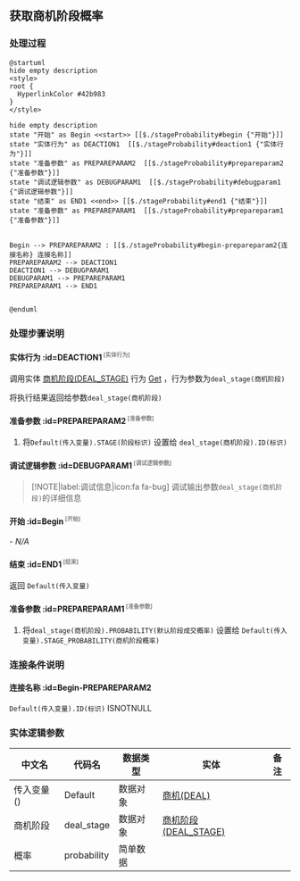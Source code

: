 ## 获取商机阶段概率 <!-- {docsify-ignore-all} -->

   

### 处理过程

```plantuml
@startuml
hide empty description
<style>
root {
  HyperlinkColor #42b983
}
</style>

hide empty description
state "开始" as Begin <<start>> [[$./stageProbability#begin {"开始"}]]
state "实体行为" as DEACTION1  [[$./stageProbability#deaction1 {"实体行为"}]]
state "准备参数" as PREPAREPARAM2  [[$./stageProbability#prepareparam2 {"准备参数"}]]
state "调试逻辑参数" as DEBUGPARAM1  [[$./stageProbability#debugparam1 {"调试逻辑参数"}]]
state "结束" as END1 <<end>> [[$./stageProbability#end1 {"结束"}]]
state "准备参数" as PREPAREPARAM1  [[$./stageProbability#prepareparam1 {"准备参数"}]]


Begin --> PREPAREPARAM2 : [[$./stageProbability#begin-prepareparam2{连接名称} 连接名称]]
PREPAREPARAM2 --> DEACTION1
DEACTION1 --> DEBUGPARAM1
DEBUGPARAM1 --> PREPAREPARAM1
PREPAREPARAM1 --> END1


@enduml
```


### 处理步骤说明

#### 实体行为 :id=DEACTION1<sup class="footnote-symbol"> <font color=gray size=1>[实体行为]</font></sup>



调用实体 [商机阶段(DEAL_STAGE)](module/crm/deal_stage.md) 行为 [Get](module/crm/deal_stage#行为) ，行为参数为`deal_stage(商机阶段)`

将执行结果返回给参数`deal_stage(商机阶段)`

#### 准备参数 :id=PREPAREPARAM2<sup class="footnote-symbol"> <font color=gray size=1>[准备参数]</font></sup>



1. 将`Default(传入变量).STAGE(阶段标识)` 设置给  `deal_stage(商机阶段).ID(标识)`

#### 调试逻辑参数 :id=DEBUGPARAM1<sup class="footnote-symbol"> <font color=gray size=1>[调试逻辑参数]</font></sup>



> [!NOTE|label:调试信息|icon:fa fa-bug]
> 调试输出参数`deal_stage(商机阶段)`的详细信息


#### 开始 :id=Begin<sup class="footnote-symbol"> <font color=gray size=1>[开始]</font></sup>



*- N/A*
#### 结束 :id=END1<sup class="footnote-symbol"> <font color=gray size=1>[结束]</font></sup>



返回 `Default(传入变量)`

#### 准备参数 :id=PREPAREPARAM1<sup class="footnote-symbol"> <font color=gray size=1>[准备参数]</font></sup>



1. 将`deal_stage(商机阶段).PROBABILITY(默认阶段成交概率)` 设置给  `Default(传入变量).STAGE_PROBABILITY(商机阶段概率)`


### 连接条件说明
#### 连接名称 :id=Begin-PREPAREPARAM2

`Default(传入变量).ID(标识)` ISNOTNULL


### 实体逻辑参数

|    中文名   |    代码名    |  数据类型    |  实体   |备注 |
| --------| --------| -------- | -------- | --------   |
|传入变量(<i class="fa fa-check"/></i>)|Default|数据对象|[商机(DEAL)](module/crm/deal.md)||
|商机阶段|deal_stage|数据对象|[商机阶段(DEAL_STAGE)](module/crm/deal_stage.md)||
|概率|probability|简单数据|||
